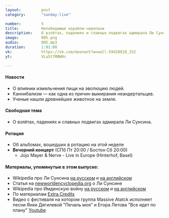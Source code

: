 ```yaml
---
layout:         post
category:       "sunday-live"

number:         5
title:          Непобедимые корабли-черепахи
description:    О взлётах, падениях и славных подвигах адмирала Ли Сунсина.
image:          005.png
audio:          005.mp3
duration:       1:01:00
vk:             https://vk.com/moonant?w=wall-59428918_152
yt:             VLuSt7M8W9c

---
```


#### Новости
- О влиянии измельчения пищи на эволюцию людей.
- Каннибализм — как одна из причин вымирания неандертальцев.
- Ученые нашли древнейшее животное на земле.

#### Свободная тема
-  О взлётах, падениях и славных подвигах адмирала Ли Сунсина.

#### Ротация
- Об альбомах, вошедших в ротацию на этой неделе
- **Вечерний концерт** (СПб Пт 20:00 / Бостон Сб 20:00)
    - Jojo Mayer & Nerve - Live in Europe (Hinterhof, Basel)

#### Материалы, упомянутые в этом выпуске:
- Wikipedia про Ли Сунсина [на русском](https://ru.wikipedia.org/wiki/Ли_Сунсин) и [на английском](https://en.wikipedia.org/wiki/Yi_Sun-sin)
- Статья на [newworldencyclopedia.org](http://www.newworldencyclopedia.org/entry/Yi_Sunsin) о Ли Сунсине
- Wikipedia про Имдинскую войну [на русском](https://ru.wikipedia.org/wiki/Имдинская_война) и [на английском](https://en.wikipedia.org/wiki/Japanese_invasions_of_Korea_(1592–98))
- По материалам [Extra Credits](https://www.youtube.com/watch?v=3ieaDfD_h6s&list=PLhyKYa0YJ_5Aq7g4bil7bnGi0A8gTsawu&index=50)
- Видео с фестиваля на котором группа Massive Atatck исполняет песни Янки Дягилевой "Печаль моя" и Егора Летова "Все идет по плану" [Youtube](https://youtu.be/5P-ajBu65Ak)

